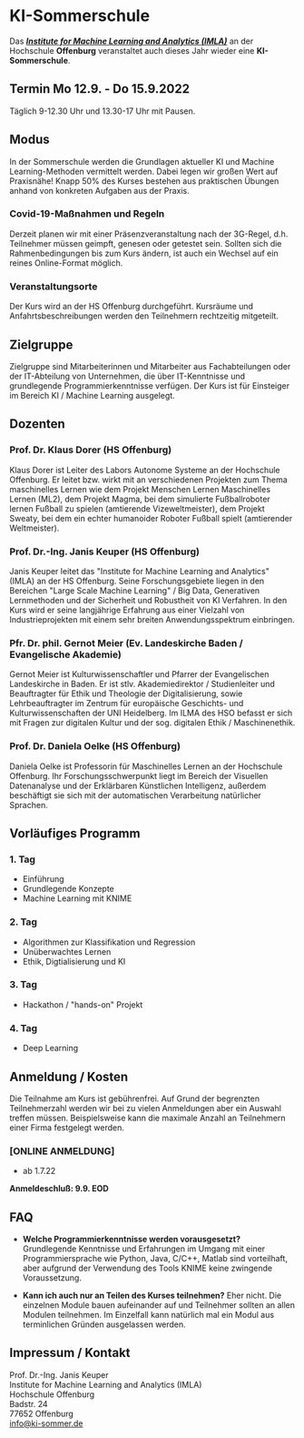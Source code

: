 # KI-Sommerschule
Das ***[Institute for Machine Learning and Analytics (IMLA)](https://imla.hs-offenburg.de)*** an der Hochschule **Offenburg** veranstaltet auch dieses Jahr wieder eine **KI-Sommerschule**. 

## Termin Mo 12.9. - Do 15.9.2022
Täglich 9-12.30 Uhr und 13.30-17 Uhr mit Pausen. 

## Modus
In der Sommerschule werden die Grundlagen aktueller KI und Machine Learning-Methoden vermittelt werden. Dabei legen wir großen Wert auf Praxisnähe! Knapp 50% des Kurses bestehen aus praktischen Übungen anhand von konkreten Aufgaben aus der Praxis.

### Covid-19-Maßnahmen und Regeln
Derzeit planen wir mit einer Präsenzveranstaltung nach der 3G-Regel, d.h. Teilnehmer müssen geimpft, genesen oder getestet sein. Sollten sich die Rahmenbedingungen bis zum Kurs ändern, ist auch ein Wechsel auf ein reines Online-Format möglich. 

### Veranstaltungsorte
Der Kurs wird an der HS Offenburg durchgeführt. Kursräume und Anfahrtsbeschreibungen werden den Teilnehmern rechtzeitig mitgeteilt.

## Zielgruppe
Zielgruppe sind Mitarbeiterinnen und Mitarbeiter aus Fachabteilungen oder der IT-Abteilung von Unternehmen, die über IT-Kenntnisse und grundlegende Programmierkenntnisse verfügen. Der Kurs ist für Einsteiger im Bereich KI / Machine Learning ausgelegt. 

## Dozenten

### Prof. Dr. Klaus Dorer (HS Offenburg)
Klaus Dorer ist Leiter des Labors Autonome Systeme an der Hochschule Offenburg. Er leitet bzw. wirkt mit an verschiedenen Projekten zum Thema maschinelles Lernen wie dem Projekt Menschen Lernen Maschinelles Lernen (ML2), dem Projekt Magma, bei dem simulierte Fußballroboter lernen Fußball zu spielen (amtierende Vizeweltmeister), dem Projekt Sweaty, bei dem ein echter humanoider Roboter Fußball spielt (amtierender Weltmeister).

### Prof. Dr.-Ing. Janis Keuper (HS Offenburg)
Janis Keuper leitet das "Institute for Machine Learning and Analytics" (IMLA) an der HS Offenburg. Seine Forschungsgebiete liegen in den Bereichen "Large Scale Machine Learning" / Big Data, Generativen Lernmethoden und der Sicherheit und Robustheit von KI Verfahren. In den Kurs wird er seine langjährige Erfahrung aus einer Vielzahl von Industrieprojekten mit einem sehr breiten Anwendungsspektrum einbringen.

### Pfr. Dr. phil. Gernot Meier (Ev. Landeskirche Baden / Evangelische Akademie)
Gernot Meier ist Kulturwissenschaftler und Pfarrer der Evangelischen Landeskirche in Baden. Er ist stlv. Akademiedirektor / Studienleiter und Beauftragter für Ethik und Theologie der Digitalisierung, sowie Lehrbeauftragter im Zentrum für europäische Geschichts- und Kulturwissenschaften der UNI Heidelberg. Im ILMA des HSO befasst er sich mit Fragen zur digitalen Kultur und der sog. digitalen Ethik / Maschinenethik.

### Prof. Dr. Daniela Oelke (HS Offenburg)
Daniela Oelke ist Professorin für Maschinelles Lernen an der Hochschule Offenburg. Ihr Forschungsschwerpunkt liegt im Bereich der Visuellen Datenanalyse und der Erklärbaren Künstlichen Intelligenz, außerdem beschäftigt sie sich mit der automatischen Verarbeitung natürlicher Sprachen.

## Vorläufiges Programm
### 1. Tag
* Einführung
* Grundlegende Konzepte
* Machine Learning mit KNIME

### 2. Tag
* Algorithmen zur Klassifikation und Regression
* Unüberwachtes Lernen
* Ethik, Digtialisierung und KI  

### 3. Tag
* Hackathon / "hands-on" Projekt

### 4. Tag
* Deep Learning

## Anmeldung / Kosten
Die Teilnahme am Kurs ist gebührenfrei. Auf Grund der begrenzten Teilnehmerzahl werden wir bei zu vielen Anmeldungen aber ein Auswahl treffen müssen. Beispielsweise kann die maximale Anzahl an Teilnehmern einer Firma festgelegt werden.

### [ONLINE ANMELDUNG]
* ab 1.7.22

**Anmeldeschluß: 9.9. EOD** 

## FAQ
* **Welche Programmierkenntnisse werden vorausgesetzt?** Grundlegende Kenntnisse und Erfahrungen im Umgang mit einer Programmiersprache wie Python, Java, C/C++, Matlab sind vorteilhaft, aber aufgrund der Verwendung des Tools KNIME keine zwingende Voraussetzung.

* **Kann ich auch nur an Teilen des Kurses teilnehmen?** Eher nicht. Die einzelnen Module bauen aufeinander auf und Teilnehmer sollten an allen Modulen teilnehmen. Im Einzelfall kann natürlich mal ein Modul aus terminlichen Gründen ausgelassen werden.


## Impressum / Kontakt
Prof. Dr.-Ing. Janis Keuper  
Institute for Machine Learning and Analytics (IMLA)  
Hochschule Offenburg  
Badstr. 24  
77652 Offenburg  
info@ki-sommer.de  
